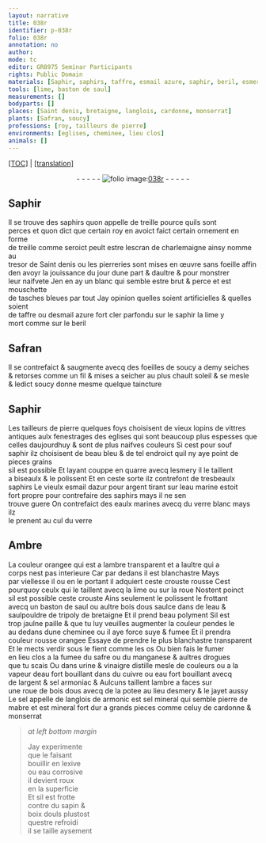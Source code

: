 ```yaml
---
layout: narrative
title: 038r
identifier: p-038r
folio: 038r
annotation: no
author:
mode: tc
editor: GR8975 Seminar Participants
rights: Public Domain
materials: [Saphir, saphirs, taffre, esmail azure, saphir, beril, esmery, esmail, argent, eaulx marines, verre blanc, Ambre, ambre, saul, bois dous, eau, tripoly de bretaigne, suye, safre, manganese, urine, vinaigre distille, eau fort, cuivre, sel armoniac, potee, jayet, sel mineral, pierre de mabre, lexive, eau corrosive, sapin, boix douls]
tools: [lime, baston de saul]
measurements: []
bodyparts: []
places: [Saint denis, bretaigne, langlois, cardonne, monserrat]
plants: [Safran, soucy]
professions: [roy, tailleurs de pierre]
environments: [eglises, cheminee, lieu clos]
animals: []
---
```


<p><a href="{{ site.baseurl }}/diplomatic/">[TOC]</a> | <a href="{{ site.baseurl }}/texts/p-038r_tl/" target="_blank">[translation]</a></p><div class="folio" align="center">- - - - - <a href="http://gallica.bnf.fr/ark:/12148/btv1b10500001g/f81.image" target="_blank"><img src="https://cu-mkp.github.io/2017-workshop-edition/assets/photo-icon.png" alt="folio image: " style="display:inline-block; margin-bottom:-3px;"/>038r</a> - - - - - </div>  
  

## <span class="m">Saphir</span>

 
Il se trouve des <span class="m">saphirs</span> quon appelle de treille pource quils sont<br/> perces et quon dict que certain <span class="pro">roy</span> en avoict faict certain ornem<span class="exp">ent</span> en forme<br/> de treille co<span class="exp">mme</span> seroict peult estre lescran de <span class="pn">charlemaigne</span> ainsy nomme au<br/> tresor de <span class="pl">Saint denis</span> ou les pierreries sont mises en œuvre sans foeille affin<br/> den avoyr la jouissance du jour dune part & daultre & pour monstrer<br/> leur naifvete Jen en ay un blanc qui semble estre brut & perce et est mouschette<br/> de tasches bleues par tout Jay opinion quelles soient artificielles & quelles soient <br/> de <span class="m">taffre</span> ou d<span class="m">esmail azure</span> fort cler parfondu sur le <span class="m">saphir</span> <span class="add"> la <span class="tl">lime</span> y<br/> mort co<span class="exp">mm</span>e sur le <span class="m">beril</span></span>

 
  

## <span class="pa">Safran</span>

 
Il se contrefaict & saugmente avecq des foeilles de <span class="pa">soucy</span> a demy seiches<br/> & retorses co<span class="exp">mm</span>e un fil & mises a seicher au plus chault soleil & se mesle<br/> & ledict <span class="pa">soucy</span> donne mesme quelque taincture

 
  

## <span class="m">Saphir</span>

 
Les <span class="pro">tailleurs de pierre</span> quelques foys choisisent de vieux lopins de vittres<br/> antiques aulx fenestrages des <span class="env">eglises</span> qui sont beaucoup plus espesses que<br/> celles daujourdhuy & sont de plus naifves couleurs Si cest pour <span class="del">souf</span><br/> <span class="m">saphir</span> ilz choisisent de beau bleu & de tel endroict quil ny aye point de <span class="del">pieces</span> <span class="add">grains</span><br/> sil est possible Et layant couppe en quarre avecq l<span class="m">esmery</span> il le taillent<br/> a biseaulx & le polissent Et en ceste sorte ilz contrefont de tresbeaulx<br/> <span class="m">saphirs</span> Le vieulx <span class="m">esmail</span> dazur pour <span class="m">argent</span> tira<span class="exp">n</span>t sur leau marine estoit<br/> fort propre pour contrefaire des <span class="m">saphirs</span> mays il ne sen<br/> trouve guere On contrefaict des <span class="m">eaulx marines</span> avecq du <span class="m">verre blanc</span> mays ilz<br/> le prenent au cul du verre
 
 
  

## <span class="m">Ambre</span>

 
La couleur orangee qui est a l<span class="m">ambre</span> transparent et a laultre qui a<br/> corps nest pas interieure Car par dedans il est blanchastre Mays<br/> par viellesse <span class="del">il</span> ou en le portant il adquiert ceste crouste rousse Cest<br/> pourquoy ceulx qui le taillent avecq la lime ou sur la roue Nostent poinct<br/> sil est possible ceste crouste Ains seulement le polissent le frottant<br/> avecq un <span class="tl">baston de <span class="m">saul</span></span> ou aultre <span class="m">bois dous</span> saulce dans de l<span class="m">eau</span> &<br/> saulpouldre de <span class="m">tripoly de <span class="pl">bretaigne</span></span> Et il prend beau polyment Sil est<br/> trop jaulne paille & que tu luy veuilles augmenter la couleur pendes le<br/> au dedans dune <span class="env">cheminee</span> ou il aye force <span class="m">suye</span> & fumee Et il prendra<br/> couleur rousse orangee Essaye de prendre le plus blanchastre transparent<br/> Et le mects verdir sous le fient co<span class="exp">mm</span>e les os Ou bien fais le fumer<br/> en <span class="env">lieu clos</span> a la fumee du <span class="m">safre</span> ou du <span class="m">manganese</span> & aultres drogues<br/> que tu scais Ou dans <span class="m">urine</span> & <span class="m">vinaigre distille</span> mesle de couleurs ou a la<br/> vapeur d<span class="m">eau fort</span> bouillant dans du <span class="m">cuivre</span> ou <span class="m">eau fort</span> bouillant avecq<br/> de l<span class="m">argent</span> & <span class="m">sel armoniac</span> & Aulcuns taillent l<span class="m">ambre</span> a faces sur<br/> une roue de <span class="m">bois dous</span> avecq de la <span class="m">potee</span> au lieu d<span class="m">esmery</span> & le <span class="m">jayet</span> aussy<br/> Le sel appelle de <span class="pl">langlois</span> de armonic est <span class="m">sel mineral</span> qui semble <span class="m">pierre de<br/> mabre</span> et est mineral fort dur a grands pieces co<span class="exp">mm</span>e celuy de <span class="pl">cardonne</span> &<br/> <span class="pl">monserrat</span>
 
> *at left bottom margin*
> 
> 
>   Jay experimente<br/> que le faisant<br/> bouillir en <span class="m">lexive</span><br/> ou <span class="m">eau corrosive</span><br/> il devient roux<br/> en la superficie<br/> Et sil est frotte<br/> contre du <span class="m">sapin</span> &<br/> <span class="m">boix douls</span> plustost<br/> questre refroidi<br/> il se taille aysem<span class="exp">ent</span>
 

